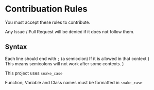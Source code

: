 # Contribuation Rules
You must accept these rules to contribute.

Any Issue / Pull Request will be denied if it does not follow
them.

## Syntax
Each line should end with `;` (a semicolon)
If it is allowed in that context (
	This means semicolons will not work
	after some contexts.
)

This project uses `snake_case`

Function, Variable and Class names must be formatted in
`snake_case`